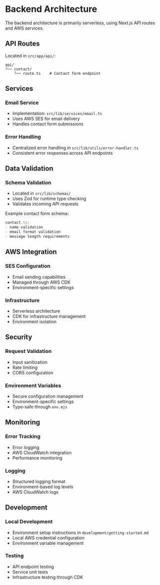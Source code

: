 # Backend Architecture

The backend architecture is primarily serverless, using Next.js API routes and
AWS services.

## API Routes

Located in `src/app/api/`:

```text
api/
└── contact/
    └── route.ts    # Contact form endpoint
```

## Services

### Email Service

- Implementation: `src/lib/services/email.ts`
- Uses AWS SES for email delivery
- Handles contact form submissions

### Error Handling

- Centralized error handling in `src/lib/utils/error-handler.ts`
- Consistent error responses across API endpoints

## Data Validation

### Schema Validation

- Located in `src/lib/schemas/`
- Uses Zod for runtime type checking
- Validates incoming API requests

Example contact form schema:

```typescript
contact.ts:
- name validation
- email format validation
- message length requirements
```

## AWS Integration

### SES Configuration

- Email sending capabilities
- Managed through AWS CDK
- Environment-specific settings

### Infrastructure

- Serverless architecture
- CDK for infrastructure management
- Environment isolation

## Security

### Request Validation

- Input sanitization
- Rate limiting
- CORS configuration

### Environment Variables

- Secure configuration management
- Environment-specific settings
- Type-safe through `env.mjs`

## Monitoring

### Error Tracking

- Error logging
- AWS CloudWatch integration
- Performance monitoring

### Logging

- Structured logging format
- Environment-based log levels
- AWS CloudWatch logs

## Development

### Local Development

- Environment setup instructions in `development/getting-started.md`
- Local AWS credential configuration
- Environment variable management

### Testing

- API endpoint testing
- Service unit tests
- Infrastructure testing through CDK
